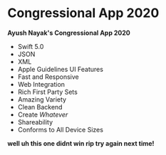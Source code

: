 # Congressional App 2020

**Ayush Nayak's Congressional App 2020**

- Swift 5.0
- JSON
- XML
- Apple Guidelines UI Features
- Fast and Responsive
- Web Integration
- Rich First Party Sets
- Amazing Variety
- Clean Backend
- Create *Whatever*
- Shareability
- Conforms to All Device Sizes

**well uh this one didnt win rip try again next time!**
